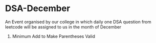 # DSA-December
An Event organised by our college in which daily one DSA question from leetcode will be assigned to us in the month of December 
1. Minimum Add to Make Parentheses Valid
